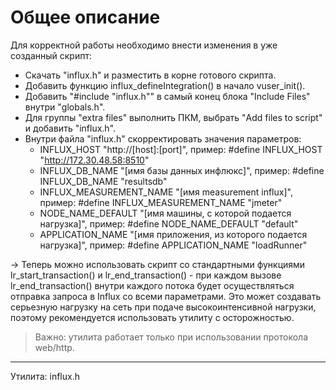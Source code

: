# Общее описание

Для корректной работы необходимо внести изменения в уже созданный скрипт:

- Скачать "influx.h" и разместить в корне готового скрипта.
- Добавить функцию influx_defineIntegration() в начало vuser_init().
- Добавить "#include "influx.h"" в самый конец блока "Include Files" внутри "globals.h".
- Для группы "extra files" выполнить ПКМ, выбрать "Add files to script" и добавить "influx.h".
- Внутри файла "influx.h" скорректировать значения параметров: 
  - INFLUX_HOST "http://[host]:[port]", пример: #define INFLUX_HOST "http://172.30.48.58:8510"
  - INFLUX_DB_NAME "[имя базы данных инфлюкс]", пример: #define INFLUX_DB_NAME "resultsdb"
  - INFLUX_MEASUREMENT_NAME "[имя measurement influx]", пример: #define INFLUX_MEASUREMENT_NAME "jmeter"
  - NODE_NAME_DEFAULT "[имя машины, с которой подается нагрузка]", пример: #define NODE_NAME_DEFAULT "default"
  - APPLICATION_NAME "[имя приложения, из которого подается нагрузка]", пример: #define APPLICATION_NAME "loadRunner"

-> Теперь можно использовать скрипт со стандартными функциями lr_start_transaction() и lr_end_transaction() - при каждом вызове lr_end_transaction() внутри каждого потока будет осуществляться отправка запроса в Influx со всеми параметрами. Это может создавать серьезную нагрузку на сеть при подаче высокоинтенсивной нагрузки, поэтому рекомендуется использовать утилиту с осторожностью.

> Важно: утилита работает только при использовании протокола web/http.

---
Утилита: influx.h